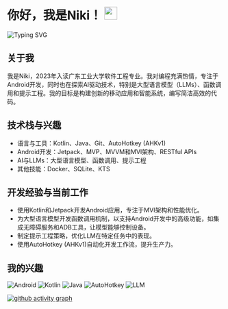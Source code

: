 # 你好，我是Niki！ <img src="https://media.giphy.com/media/hvRJCLFzcasrR4ia7z/giphy.gif" width="30">

![Typing SVG](https://readme-typing-svg.demolab.com/?font=Exo+2&size=22&pause=1000&width=435&lines=Welcome+to+my+GitHub+profile!)

## 关于我

我是Niki，2023年入读广东工业大学软件工程专业。我对编程充满热情，专注于Android开发，同时也在探索AI驱动技术，特别是大型语言模型（LLMs）、函数调用和提示工程。我的目标是构建创新的移动应用和智能系统，编写简洁高效的代码。

## 技术栈与兴趣

- 语言与工具：Kotlin、Java、Git、AutoHotkey (AHKv1)
- Android开发：Jetpack、MVP、MVVM和MVI架构、RESTful APIs
- AI与LLMs：大型语言模型、函数调用、提示工程
- 其他技能：Docker、SQLite、KTS

## 开发经验与当前工作

- 使用Kotlin和Jetpack开发Android应用，专注于MVI架构和性能优化。
- 为大型语言模型开发函数调用机制，以支持Android开发中的高级功能，如集成无障碍服务和ADB工具，让模型能够控制设备。
- 制定提示工程策略，优化LLM在特定任务中的表现。
- 使用AutoHotkey (AHKv1)自动化开发工作流，提升生产力。

## 我的兴趣

![Android](https://img.shields.io/badge/Android-3DDC84?style=for-the-badge&logo=android&logoColor=white)
![Kotlin](https://img.shields.io/badge/Kotlin-7F52FF?style=for-the-badge&logo=kotlin&logoColor=white)
![Java](https://img.shields.io/badge/java-%23ED8B00.svg?style=for-the-badge&logo=openjdk&logoColor=white)
![AutoHotkey](https://img.shields.io/badge/AutoHotkey%20v1-334455?style=for-the-badge&logo=autohotkey&logoColor=white)
![LLM](https://img.shields.io/badge/LLM-007ACC?style=for-the-badge&logo=ai&logoColor=white)

[![github activity graph](https://github-readme-activity-graph.vercel.app/graph?username=niki914&bg_color=ffffff&color=9e4c98&line=9992f7&point=1e6794&area=true&hide_border=true)](https://github.com/ashutosh00710/github-readme-activity-graph)